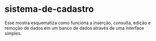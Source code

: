 # sistema-de-cadastro

Esse mostra esquematiza como funciona a inserção, consulta, edição e remoção de dados em um banco de dados através de uma interface simples.
